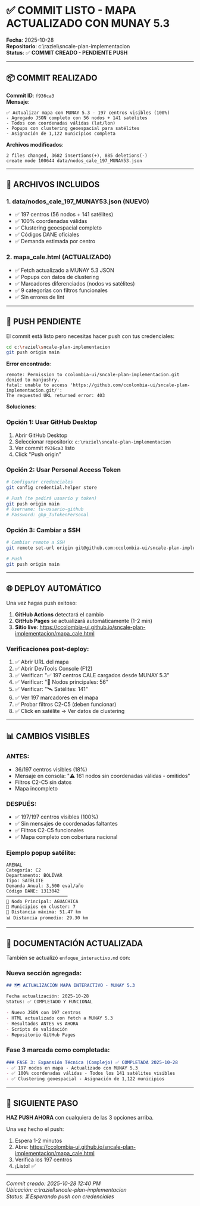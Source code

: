 # ✅ COMMIT LISTO - MAPA ACTUALIZADO CON MUNAY 5.3

**Fecha**: 2025-10-28  
**Repositorio**: c:\raziel\sncale-plan-implementacion  
**Status**: ✅ **COMMIT CREADO - PENDIENTE PUSH**

---

## 📦 COMMIT REALIZADO

**Commit ID**: `f936ca3`  
**Mensaje**: 
```
✅ Actualizar mapa con MUNAY 5.3 - 197 centros visibles (100%)
- Agregado JSON completo con 56 nodos + 141 satélites
- Todos con coordenadas válidas (lat/lon)
- Popups con clustering geoespacial para satélites
- Asignación de 1,122 municipios completa
```

**Archivos modificados**:
```
2 files changed, 3682 insertions(+), 885 deletions(-)
create mode 100644 data/nodos_cale_197_MUNAY53.json
```

---

## 📁 ARCHIVOS INCLUIDOS

### 1. **data/nodos_cale_197_MUNAY53.json** (NUEVO)
- ✅ 197 centros (56 nodos + 141 satélites)
- ✅ 100% coordenadas válidas
- ✅ Clustering geoespacial completo
- ✅ Códigos DANE oficiales
- ✅ Demanda estimada por centro

### 2. **mapa_cale.html** (ACTUALIZADO)
- ✅ Fetch actualizado a MUNAY 5.3 JSON
- ✅ Popups con datos de clustering
- ✅ Marcadores diferenciados (nodos vs satélites)
- ✅ 9 categorías con filtros funcionales
- ✅ Sin errores de lint

---

## 🔐 PUSH PENDIENTE

El commit está listo pero necesitas hacer push con tus credenciales:

```bash
cd c:\raziel\sncale-plan-implementacion
git push origin main
```

**Error encontrado**:
```
remote: Permission to ccolombia-ui/sncale-plan-implementacion.git denied to manjushry.
fatal: unable to access 'https://github.com/ccolombia-ui/sncale-plan-implementacion.git/': 
The requested URL returned error: 403
```

**Soluciones**:

### **Opción 1: Usar GitHub Desktop**
1. Abrir GitHub Desktop
2. Seleccionar repositorio: `c:\raziel\sncale-plan-implementacion`
3. Ver commit `f936ca3` listo
4. Click "Push origin"

### **Opción 2: Usar Personal Access Token**
```bash
# Configurar credenciales
git config credential.helper store

# Push (te pedirá usuario y token)
git push origin main
# Username: tu-usuario-github
# Password: ghp_TuTokenPersonal
```

### **Opción 3: Cambiar a SSH**
```bash
# Cambiar remote a SSH
git remote set-url origin git@github.com:ccolombia-ui/sncale-plan-implementacion.git

# Push
git push origin main
```

---

## 🌐 DEPLOY AUTOMÁTICO

Una vez hagas push exitoso:

1. **GitHub Actions** detectará el cambio
2. **GitHub Pages** se actualizará automáticamente (1-2 min)
3. **Sitio live**: https://ccolombia-ui.github.io/sncale-plan-implementacion/mapa_cale.html

### **Verificaciones post-deploy**:
1. ✅ Abrir URL del mapa
2. ✅ Abrir DevTools Console (F12)
3. ✅ Verificar: "✅ 197 centros CALE cargados desde MUNAY 5.3"
4. ✅ Verificar: "📍 Nodos principales: 56"
5. ✅ Verificar: "🛰️ Satélites: 141"
6. ✅ Ver 197 marcadores en el mapa
7. ✅ Probar filtros C2-C5 (deben funcionar)
8. ✅ Click en satélite → Ver datos de clustering

---

## 📊 CAMBIOS VISIBLES

### **ANTES**:
- 36/197 centros visibles (18%)
- Mensaje en consola: "⚠️ 161 nodos sin coordenadas válidas - omitidos"
- Filtros C2-C5 sin datos
- Mapa incompleto

### **DESPUÉS**:
- ✅ 197/197 centros visibles (100%)
- ✅ Sin mensajes de coordenadas faltantes
- ✅ Filtros C2-C5 funcionales
- ✅ Mapa completo con cobertura nacional

### **Ejemplo popup satélite**:
```
ARENAL
Categoría: C2
Departamento: BOLÍVAR
Tipo: SATÉLITE
Demanda Anual: 3,500 eval/año
Código DANE: 1313042
───────────────────────
🔗 Nodo Principal: AGUACHICA
📍 Municipios en cluster: 7
📏 Distancia máxima: 51.47 km
📊 Distancia promedio: 29.30 km
```

---

## 📝 DOCUMENTACIÓN ACTUALIZADA

También se actualizó `enfoque_interactivo.md` con:

### **Nueva sección agregada**:
```markdown
## 🗺️ ACTUALIZACIÓN MAPA INTERACTIVO - MUNAY 5.3

Fecha actualización: 2025-10-28
Status: ✅ COMPLETADO Y FUNCIONAL

- Nuevo JSON con 197 centros
- HTML actualizado con fetch a MUNAY 5.3
- Resultados ANTES vs AHORA
- Scripts de validación
- Repositorio GitHub Pages
```

### **Fase 3 marcada como completada**:
```markdown
### FASE 3: Expansión Técnica (Complejo) ✅ COMPLETADA 2025-10-28
- ✅ 197 nodos en mapa - Actualizado con MUNAY 5.3
- ✅ 100% coordenadas válidas - Todos los 141 satélites visibles
- ✅ Clustering geoespacial - Asignación de 1,122 municipios
```

---

## 🎯 SIGUIENTE PASO

**HAZ PUSH AHORA** con cualquiera de las 3 opciones arriba.

Una vez hecho el push:
1. Espera 1-2 minutos
2. Abre: https://ccolombia-ui.github.io/sncale-plan-implementacion/mapa_cale.html
3. Verifica los 197 centros
4. ¡Listo! ✅

---

*Commit creado: 2025-10-28 12:40 PM*  
*Ubicación: c:\raziel\sncale-plan-implementacion*  
*Status: ⏳ Esperando push con credenciales*
